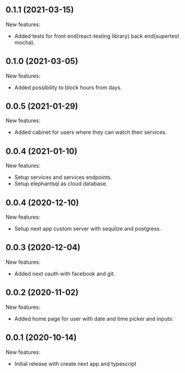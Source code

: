 ## 0.1.1 (2021-03-15)

New features:

  - Added tests for front end(react-testing library) back end(supertest mocha).

## 0.1.0 (2021-03-05)

New features:

  - Added possibility to block hours from days.

## 0.0.5 (2021-01-29)

New features:

  - Added cabinet for users where they can watch their services.


## 0.0.4 (2021-01-10)

New features:

  - Setup services and services endpoints.
  - Setup elephantsql as cloud database.


## 0.0.4 (2020-12-10)

New features:

  - Setup next app custom server with sequlize and postgress.


## 0.0.3 (2020-12-04)

New features:

  - Added next oauth with facebook and git.


## 0.0.2 (2020-11-02)

New features:
  - Added home page for user with date and time picker and inputs: <br/>



## 0.0.1 (2020-10-14)

New features:

  - Initial release with create next app and typescript
